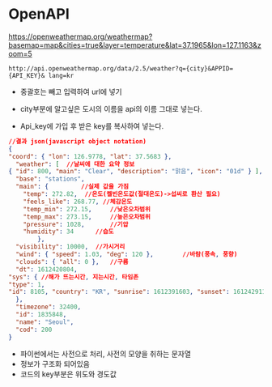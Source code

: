 # OpenAPI

https://openweathermap.org/weathermap?basemap=map&cities=true&layer=temperature&lat=37.1965&lon=127.1163&zoom=5

~~~ 
http://api.openweathermap.org/data/2.5/weather?q={city}&APPID={API_KEY}& lang=kr
~~~

- 중괄호는 빼고 입력하여 url에 넣기 

- city부분에 알고싶은 도시의 이름을 api의 이름 그대로 넣는다. 

- Api_key에 가입 후 받은 key를 복사하여 넣는다. 

~~~ json
//결과 json(javascript object notation)
{
"coord": { "lon": 126.9778, "lat": 37.5683 }, 
  "weather": [	//날씨에 대한 요약 정보
{ "id": 800, "main": "Clear", "description": "맑음", "icon": "01d" } ],   
  "base": "stations",
  "main": {			//실제 값을 가짐
    "temp": 272.82,  //온도(켈빈온도값(절대온도)->섭씨로 환산 필요)
    "feels_like": 268.77, //체감온도
    "temp_min": 272.15,		//낮은오차범위
    "temp_max": 273.15,		//높은오차범위
    "pressure": 1028,		//기압
    "humidity": 34		//습도
		},
  "visibility": 10000,	//가시거리
  "wind": { "speed": 1.03, "deg": 120 },		//바람(풍속, 풍향)
  "clouds": { "all": 0 },	//구름
  "dt": 1612420804,
"sys": { //해가 뜨는시간, 지는시간, 타임존
"type": 1,
"id": 8105, "country": "KR", "sunrise": 1612391603, "sunset": 1612429114
  },
  "timezone": 32400,
  "id": 1835848,
  "name": "Seoul",
  "cod": 200
}
~~~

- 파이썬에서는 사전으로 처리, 사전의 모양을 취하는 문자열
- 정보가 구조화 되어있음
- 코드의 key부분은 위도와 경도값